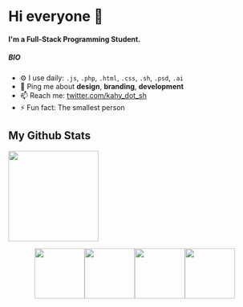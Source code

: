 # Hi everyone :wave:

#### I'm a Full-Stack Programming Student.
##### BIO
- ⚙️ I use daily: `.js`, `.php`, `.html`, `.css`, `.sh`, `.psd`, `.ai`
- 💬 Ping me about **design**, **branding**, **development**
- 📫 Reach me: [twitter.com/kahy_dot_sh](https://twitter.com/kahy_dot_sh)
- ⚡️ Fun fact: The smallest person

<h2> My Github Stats </h2> 
<a href="https://github.com/kahy9">
    <img height="180em" src="https://github-readme-stats.vercel.app/api?username=kahy9&show_icons=true&card_width=400&hide_border=true&title_color=f4f4f4&icon_color=00d8fd&bg_color=0A1A2F&text_color=a3a8c3&hide=contribs" />
</a>

<p align="center">
  <img src="https://media3.giphy.com/media/ln7z2eWriiQAllfVcn/200w.webp" width="100"><img src="https://i.giphy.com/media/eNAsjO55tPbgaor7ma/200w.webp" width="100"><img src="https://i.giphy.com/media/KzJkzjggfGN5Py6nkT/200.webp" width="100"><img src="https://i.giphy.com/media/IdyAQJVN2kVPNUrojM/200.webp" width="100"><br><br>
</p>
